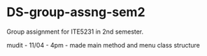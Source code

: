 # DS-group-assng-sem2
Group assignment for ITE5231 in 2nd semester.

mudit - 11/04 - 4pm - made main method and menu class structure
